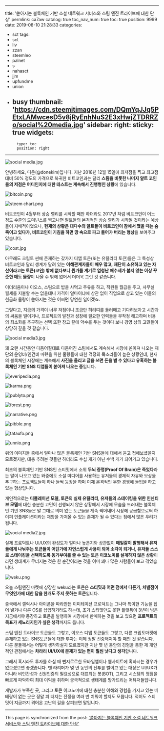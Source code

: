 
---
title: '쏟아지는 블록체인 기반 소셜 네트워크 서비스와 스팀 엔진 트라이브에 대한 단상'
permlink: ca7aw
catalog: true
toc_nav_num: true
toc: true
position: 9999
date: 2019-08-10 21:28:33
categories:
- sct
tags:
- sct
- liv
- zzan
- steemleo
- palnet
- s
- nahasct
- jjm
- upfundme
- union
- busy
thumbnail: 'https://cdn.steemitimages.com/DQmYqJJq5PEtxLAMwcesD5v8jRyEnhNuS2E3xHwjZTDRRZo/social%20media.jpg'
sidebar:
    right:
        sticky: true
widgets:
    -
        type: toc
        position: right
---


![social media.jpg](https://cdn.steemitimages.com/DQmYqJJq5PEtxLAMwcesD5v8jRyEnhNuS2E3xHwjZTDRRZo/social%20media.jpg)

안녕하세요, 디온(@donekim)입니다. 지난 2018년 12월 15일에 최저점을 찍고 최고점 대비 50% 정도의 가격으로 복귀한 비트코인과는 달리 **스팀을 비롯한 나머지 알트 코인들의 저점은 어디인지에 대한 테스트는 계속해서 진행형인 상황**에 있습니다. 

![bitcoin.png](https://cdn.steemitimages.com/DQmenyTgUg2qnNMwijKpWnacUwRDoQKFHnNGEubXa6aMaHY/bitcoin.png)


![steem chart.png](https://cdn.steemitimages.com/DQmPicMMy74hxRv4WYbBWD8aEWFnrmr2PzGNuwwuxJFxL5J/steem%20chart.png)

비트코인이 4월부터 상승 랠리를 시작할 때만 하더라도 2017년 처럼 비트코인이 어느 정도 수준의 도미넌스를 찍고나면 알트들의 본격적인 상승 랠리가 시작될 것이라는 예상들이 지배적이었으나, **현재의 상황은 대다수의 알트들이 비트코인이 잠에서 깼을 때는 숨 죽이고 있다가, 비트코인이 기침을 하면 땅 속으로 파고 들어가 버리는 형상**을 보여주고 있습니다.

![cost.jpg](https://cdn.steemitimages.com/DQmVdVjKfLcMKB6b5DQCH17LXBUAhBdUJr9WzUtM6BZCqEg/cost.jpg)

아무래도 크립토 씬에 존재하는 갖가지 디앱 토큰(또는 유틸리티 토큰)들은 그 특성상 비트코인과 달리 생계가 달려 있는 **이해관계자들이 매우 많고, 재단이 소유하고 있는 자산이라고는 토큰(코인) 밖에 없다보니 뭔가를 계기로 엄청난 매수세가 붙지 않는 이상 꾸준한 매도 물량**이 나올 수 밖에 없어서 더더욱 그런 것 같습니다.

이더리움이나 이오스, 스팀으로 밥을 사먹고 주유를 하고, 직원들 월급을 주고, 사무실 월세를 지불할 수는 없을테니 가격이 얼마이냐에 상관 없이 직업으로 삼고 있는 이들의 현금화 물량이 쏟아지는 것은 어쩌면 당연한 일이겠죠.

그렇다고, 지금의 가격이 너무 저점이니 조금만 허리띠를 둘러메고 기다려보자고 시간과의 싸움을 벌이거나, 프로젝트의 발전과 성장에 필요한 인력들을 무작정 해고하며 비용의 최소화를 추구하는 선택 또한 장고 끝에 악수를 두는 것이다 보니 경영 상의 고민들이 상당히 깊을 것 같습니다. 

![social media3.jpg](https://cdn.steemitimages.com/DQmZcXsD4PzcmBYUT7SiWkUMsMNsEJa9Vgm5jia21xsygmD/social%20media3.jpg)

꽤 오랜 시간동안 다듬어질대로 다듬어진 스팀에서도 계속해서 시장에 쏟아져 나오는 재단의 운영비/인건비 마련을 위한 물량들에 대한 걱정의 목소리들이 높은 상황인데, 현재의 블록체인 시장에는 계속해서 **사진을 올리고 글을 쓰면 돈을 벌 수 있다고 유혹하는 블록체인 기반 SNS 디앱들이 쏟아져 나오는 중**입니다.

![everipedia.png](https://cdn.steemitimages.com/DQmaQWGv3vdkWWd1oEjDh1B5vSvKNyszHRSvEiYhNrx7hXW/everipedia.png)


![karma.png](https://cdn.steemitimages.com/DQmRFiM6yjyJFCxBjVAh4boicLGD1ALygPF1wEUoVNNQidk/karma.png)

![publyto.png](https://cdn.steemitimages.com/DQmeEmphn7r3JcrBHet5fqrGbjbCBUfquSaF6VKWxjdWs8G/publyto.png)

![forest.png](https://cdn.steemitimages.com/DQmQgopMkZ7me8iA7L4KbvCSH6poafHvYZF2X46arYaAwMV/forest.png)

![narrative.png](https://cdn.steemitimages.com/DQme8RCpM4sFJny2b7jDtVppPXKfhaUhKAPhg28MPi6u7F3/narrative.png)

![pibble.png](https://cdn.steemitimages.com/DQmWsHfd3FcXk48WMQ7ELEws1GDb9BomAh7gyUzhgMgZY4k/pibble.png)

![tataufo.png](https://cdn.steemitimages.com/DQma2uFk5Fn4JKmsukYfXNkbwL8yq4pn3KxpQqFY6PNNUTA/tataufo.png)


![unnio.png](https://cdn.steemitimages.com/DQmPKpCQa3vZKkdPGmjTudHAYqefSbUMwQPZcc8Mvh44LCj/unnio.png)

위의 이미지들 중에서 얼마나 많은 블록체인 기반 SNS들에 대해서 듣고 접해보셨을지 모르겠지만, 대충 추려본 것들만 하더라도 수십 개가 아닌 수백 개가 되어가고 있습니다. 

최초의 블록체인 기반 SNS인 스티밋에서 소위 **두뇌 증명(Proof Of Brain)은 죽었다**라는 말이 나오고 있는 와중에도 소셜 미디어를 사용하는 유저들의 경제적 자유와 보상을 추구하는 프로젝트들이 하나 둘씩 등장을 하며 이제 본격적인 무한 경쟁에 돌입을 하고 있는 형상입니다.

개인적으로는 **디플레이션 모델, 토큰의 실제 유틸리티, 유저들의 스테이킹을 위한 인센티브 모델**에 대한 충분한 고민이 선행되지 않은 상황에서 시장에 모습을 드러내는 블록체인 기반 SNS들은 말 그대로 의미 없는 토큰들을 계속 찍어내어 시장에 공급함으로써 하이퍼 인플레이션이라는 재앙을 가져올 수 있는 존재가 될 수 있다는 점에서 많은 우려가 됩니다.

![social media2.jpg](https://cdn.steemitimages.com/DQmZYeyTgrVGLUkLDcQUhvzoyd7AFwa3u1Fjax5oZEVyoB7/social%20media2.jpg)

실제 프로덕트나 UI/UX의 완성도가 얼마나 높은지와 상관없이 **매일같이 발행해서 유저들에게 나눠주는 토큰들이 어딘가에 자연스럽게 사용이 되어 소각이 되거나, 유저들 스스로 스테이킹을 선택하도록 동기부여를 줄 수 있는 토큰 이코노미를 설계하지 않은 상황**이라면 생태계가 무너지는 것은 한 순간이라는 것을 이미 꽤나 많은 사람들이 보고 겪었습니다.

![weku.png](https://cdn.steemitimages.com/DQmTC3ztbm1QEYUK1AXt2pUqzQuRVSb2wvLPPGRD8Egzvs9/weku.png)

오늘 스팀엔진 마켓에 상장한 weku라는 토큰은 **스티밋과 어떤 점에서 다른가, 차별점이 무엇인가에 대한 답을 한개도 주지 못하는 토큰**입니다. 

중국에서 갤럭시나 아이폰을 따라만든 이미테이션 프로덕트는 그나마 특이한 기능을 집어 넣거나 다른 OS를 삽입하기라도 하는데, 초기 스티밋만도 못한 플랫폼이 3년이 넘은 지금에서야 등장하고 토큰을 발행하여 시장에서 판매하는 것을 보고 있으면 **프로젝트의 목표가 세뇨리지인가 싶은 생각**까지도 듭니다.

스팀 엔진 트라이브 토큰들도 그렇고, 이오스 디앱 토큰들도 그렇고, 다른 크립토마켓에 존재하고 있는 SNS토큰들에 대한 투자는 이제 정말 신중해져야 할 때인 것 같습니다. 다른 분들께서는 어떻게 생각하실지 모르겠지만 지난 몇 년 동안의 경험을 통한 제 개인적인 관점에서는 **차라리 UI/UX에 문제가 있는 편이 훨씬 낫다고 생각**합니다. 

그래서 혹시라도 투자를 하실 때 뻔지르르한 모바일앱이나 웹사이트에 혹하시는 경우가 없으셨으면 좋겠습니다. 댄 라리머가 몇 년 동안의 전투를 벌이고 있는 대상은 UI/UX가 아니라 비인간성과 신원인증의 필요성으로 대표되는 봇(BOT), 그리고 시스템의 맹점을 빠르게 파악하여 최대 이익을 취하며 궁극적으로 생태계를 망가뜨리는 어뷰저들입니다. 


개발자가 부족한 곳, 그리고 토큰 이코노미에 대한 충분한 이해와 경험을 가지고 있는 베테랑이 없는 곳은 정말 피 터지는 전쟁을 여러 번 치뤄야 할지도 모릅니다. 적어도 스티밋이 지금까지 겪어온 고난의 길을 살펴보면 말입니다.

- - -

This page is synchronized from the post: ['쏟아지는 블록체인 기반 소셜 네트워크 서비스와 스팀 엔진 트라이브에 대한 단상'](https://steemit.com/@donekim/ca7aw)
